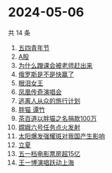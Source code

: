 # 2024-05-06

共 14 条

<!-- BEGIN -->
<!-- 最后更新时间 Mon May 06 2024 18:08:19 GMT+0800 (China Standard Time) -->

1. [五四青年节](https://www.zhihu.com/search?q=%E4%BA%94%E5%9B%9B%E9%9D%92%E5%B9%B4%E8%8A%82)
1. [A股](https://www.zhihu.com/search?q=A%E8%82%A1)
1. [为什么蹭课会被老师赶出来](https://www.zhihu.com/search?q=%E4%B8%BA%E4%BB%80%E4%B9%88%E8%B9%AD%E8%AF%BE%E4%BC%9A%E8%A2%AB%E8%80%81%E5%B8%88%E8%B5%B6%E5%87%BA%E6%9D%A5)
1. [俄罗斯是不是快赢了](https://www.zhihu.com/search?q=%E4%BF%84%E7%BD%97%E6%96%AF%E6%98%AF%E4%B8%8D%E6%98%AF%E5%BF%AB%E8%B5%A2%E4%BA%86)
1. [眼泪女王](https://www.zhihu.com/search?q=%E7%9C%BC%E6%B3%AA%E5%A5%B3%E7%8E%8B)
1. [凤凰传奇演唱会](https://www.zhihu.com/search?q=%E5%87%A4%E5%87%B0%E4%BC%A0%E5%A5%87%E6%BC%94%E5%94%B1%E4%BC%9A)
1. [逃离人从众的旅行计划](https://www.zhihu.com/search?q=%E9%80%83%E7%A6%BB%E4%BA%BA%E4%BB%8E%E4%BC%97%E7%9A%84%E6%97%85%E8%A1%8C%E8%AE%A1%E5%88%92)
1. [胖猫 谭竹](https://www.zhihu.com/search?q=%E8%83%96%E7%8C%AB%20%E8%B0%AD%E7%AB%B9)
1. [茶百道以胖猫之名捐款100万](https://www.zhihu.com/search?q=%E8%8C%B6%E7%99%BE%E9%81%93%E4%BB%A5%E8%83%96%E7%8C%AB%E4%B9%8B%E5%90%8D%E6%8D%90%E6%AC%BE100%E4%B8%87)
1. [嫦娥六号任务点火发射](https://www.zhihu.com/search?q=%E5%AB%A6%E5%A8%A5%E5%85%AD%E5%8F%B7%E4%BB%BB%E5%8A%A1%E7%82%B9%E7%81%AB%E5%8F%91%E5%B0%84)
1. [太阳爆发强耀斑对我国产生影响](https://www.zhihu.com/search?q=%E5%A4%AA%E9%98%B3%E7%88%86%E5%8F%91%E5%BC%BA%E8%80%80%E6%96%91%E5%AF%B9%E6%88%91%E5%9B%BD%E4%BA%A7%E7%94%9F%E5%BD%B1%E5%93%8D)
1. [立夏](https://www.zhihu.com/search?q=%E7%AB%8B%E5%A4%8F)
1. [五一档电影票房超15亿](https://www.zhihu.com/search?q=%E4%BA%94%E4%B8%80%E6%A1%A3%E7%94%B5%E5%BD%B1%E7%A5%A8%E6%88%BF%E8%B6%8515%E4%BA%BF)
1. [王一博演唱跃动上海](https://www.zhihu.com/search?q=%E7%8E%8B%E4%B8%80%E5%8D%9A%E6%BC%94%E5%94%B1%E8%B7%83%E5%8A%A8%E4%B8%8A%E6%B5%B7)

<!-- END -->
